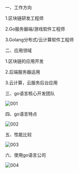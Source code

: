 一、工作方向

1.区块链研发工程师

2.Go服务器端/游戏软件工程师

3.Golang分布式/云计算软件工程师

二、应用领域

1.区块链的应用开发

2.后端服务器运用

3.云计算，云服务后台应用

三、go语言核心开发团队

![001](D:\Golang_Notes\Golang基本介绍\001.png)

四、go语言特点

![002](D:\Golang_Notes\Golang基本介绍\002.png)

五、性能比较



![003](D:\Golang_Notes\Golang基本介绍\003.png)

六、使用go语言公司

![004](D:\Golang_Notes\Golang基本介绍\004.png)